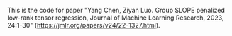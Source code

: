 This is the code for paper "Yang Chen, Ziyan Luo. Group SLOPE penalized low-rank tensor regression, Journal of Machine Learning Research, 2023, 24:1-30" (https://jmlr.org/papers/v24/22-1327.html).
